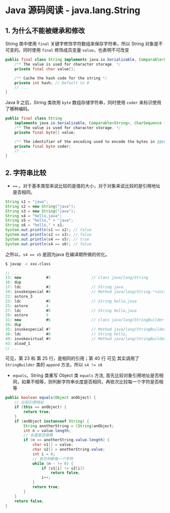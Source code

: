 # Java 源码阅读 - java.lang.String

## 1. 为什么不能被继承和修改
String 类中使用 `final` 关键字修饰字符数组来保存字符串，所以 String 对象是不可变的。同时使用 `final` 修饰成员变量 `value`，也表明不可改变

```java
public final class String implements java.io.Serializable, Comparable<String>, CharSequence {
    /** The value is used for character storage. */
    private final char value[];

    /** Cache the hash code for the string */
    private int hash; // Default to 0
    // ...
}
```

Java 9 之后，String 类改用 `byte` 数组存储字符串，同时使用 `coder` 来标识使用了哪种编码。

```java
public final class String
    implements java.io.Serializable, Comparable<String>, CharSequence {
    /** The value is used for character storage. */
    private final byte[] value;

    /** The identifier of the encoding used to encode the bytes in {@code value}. */
    private final byte coder;
    // ...
}
```

## 2. 字符串比较 

- `==` 。对于基本类型来说比较的是值的大小，对于对象来说比较的是引用地址是否相同。

```java
String s1 = "java";
String s2 = new String("java");
String s3 = new String("java");
String s4 = "hello,java";
String s5 = "hello," + "java";
String s6 = "hello," + s1;
System.out.println(s1 == s2); // false
System.out.println(s2 == s3); // false
System.out.println(s4 == s5); // true
System.out.println(s4 == s6); // false
```
之所以，`s4 == s5` 是因为java 在编译期所做的优化。

```sh
$ javap -c xxx.class
```

```java
// ...
13: new           #3                  // class java/lang/String
16: dup
17: ldc           #2                  // String java
19: invokespecial #4                  // Method java/lang/String."<init>":(Ljava/lang/String;)V
22: astore_3
23: ldc           #5                  // String hello,java
25: astore        4
27: ldc           #5                  // String hello,java
29: astore        5
31: new           #6                  // class java/lang/StringBuilder
34: dup
35: invokespecial #7                  // Method java/lang/StringBuilder."<init>":()V
38: ldc           #8                  // String hello,
40: invokevirtual #9                  // Method java/lang/StringBuilder.append:(Ljava/lang/String;)Ljava/lang/StringBuilder;
43: aload_1
// ...
```

可见，第 23 和 第 25 行，是相同的引用；第 40 行 可见 其实调用了  `StringBuilder` 类的 `append` 方法，所以 `s4 != s6`

- `equals`。String 类重写 Object 类 `equals` 方法, 首先比较对象引用地址是否相同，如果不相等，则判断字符串长度是否相同，再依次比较每一个字符是否相等

```java
public boolean equals(Object anObject) {
    // 比较引用地址
    if (this == anObject) {
        return true;
    }
    if (anObject instanceof String) {
        String anotherString = (String)anObject;
        int n = value.length;
        // 长度是否相等
        if (n == anotherString.value.length) {
            char v1[] = value;
            char v2[] = anotherString.value;
            int i = 0;
            // 依次判断每一个字符
            while (n-- != 0) {
                if (v1[i] != v2[i])
                    return false;
                i++;
            }
            return true;
        }
    }
    return false;
}
```